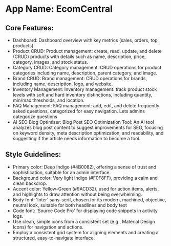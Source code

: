 # **App Name**: EcomCentral

## Core Features:

- Dashboard: Dashboard overview with key metrics (sales, orders, top products)
- Product CRUD: Product management: create, read, update, and delete (CRUD) products with details such as name, description, price, category, images, and stock status.
- Category CRUD: Category management: CRUD operations for product categories including name, description, parent category, and image.
- Brand CRUD: Brand management: CRUD operations for brands, including name, description, logo, and website.
- Inventory Management: Inventory management: track product stock levels with soft and hard inventory distinctions, including quantity, min/max thresholds, and location.
- FAQ Management: FAQ management: add, edit, and delete frequently asked questions, categorized for easy navigation. Lets admins categorize questions
- AI SEO Blog Optimizer: Blog Post SEO Optimization Tool: An AI tool analyzes blog post content to suggest improvements for SEO, focusing on keyword density, meta description optimization, and readability, and suggesting if the article needs information to become a tool.

## Style Guidelines:

- Primary color: Deep Indigo (#4B0082), offering a sense of trust and sophistication, suitable for an admin interface.
- Background color: Very light Indigo (#F0F8FF), providing a calm and clean backdrop.
- Accent color: Yellow-Green (#9ACD32), used for action items, alerts, and highlights to draw attention without being overwhelming.
- Body font: 'Inter' sans-serif, chosen for its modern, machined, objective, neutral look, suitable for both headlines and body text
- Code font: 'Source Code Pro' for displaying code snippets in activity logs.
- Use clean, simple icons from a consistent set (e.g., Material Design Icons) for navigation and actions.
- Employ a consistent grid system for aligning elements and creating a structured, easy-to-navigate interface.